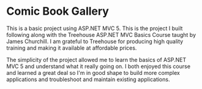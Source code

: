 # Comic Book Gallery #

This is a basic project using ASP.NET MVC 5. This is the project I built following along with the Treehouse ASP.NET MVC Basics Course taught by James Churchill. I am grateful to Treehouse for producing high quality training and making it available at affordable prices. 

The simplicity of the project allowed me to learn the basics of ASP.NET MVC 5 and understand what it really going on. I both enjoyed this course and learned a great deal so I'm in good shape to build more complex applications and troubleshoot and maintain existing applications.

